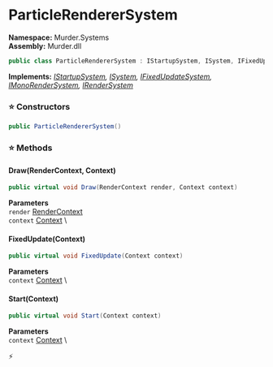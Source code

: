 # ParticleRendererSystem

**Namespace:** Murder.Systems \
**Assembly:** Murder.dll

```csharp
public class ParticleRendererSystem : IStartupSystem, ISystem, IFixedUpdateSystem, IMonoRenderSystem, IRenderSystem
```

**Implements:** _[IStartupSystem](../../Bang/Systems/IStartupSystem.html), [ISystem](../../Bang/Systems/ISystem.html), [IFixedUpdateSystem](../../Bang/Systems/IFixedUpdateSystem.html), [IMonoRenderSystem](../../Murder/Core/Graphics/IMonoRenderSystem.html), [IRenderSystem](../../Bang/Systems/IRenderSystem.html)_

### ⭐ Constructors
```csharp
public ParticleRendererSystem()
```

### ⭐ Methods
#### Draw(RenderContext, Context)
```csharp
public virtual void Draw(RenderContext render, Context context)
```

**Parameters** \
`render` [RenderContext](../../Murder/Core/Graphics/RenderContext.html) \
`context` [Context](../../Bang/Contexts/Context.html) \

#### FixedUpdate(Context)
```csharp
public virtual void FixedUpdate(Context context)
```

**Parameters** \
`context` [Context](../../Bang/Contexts/Context.html) \

#### Start(Context)
```csharp
public virtual void Start(Context context)
```

**Parameters** \
`context` [Context](../../Bang/Contexts/Context.html) \



⚡